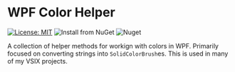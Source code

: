 # WPF Color Helper

[![License: MIT](https://img.shields.io/badge/License-MIT-green.svg)](LICENSE)
![Install from NuGet](https://img.shields.io/nuget/v/MRLacey.WpfColorHelper)
![Nuget](https://img.shields.io/nuget/dt/MRLacey.WpfColorHelper)

A collection of helper methods for workign with colors in WPF. Primarily focused on converting strings into `SolidColorBrush`es. 
This is used in many of my VSIX projects.
